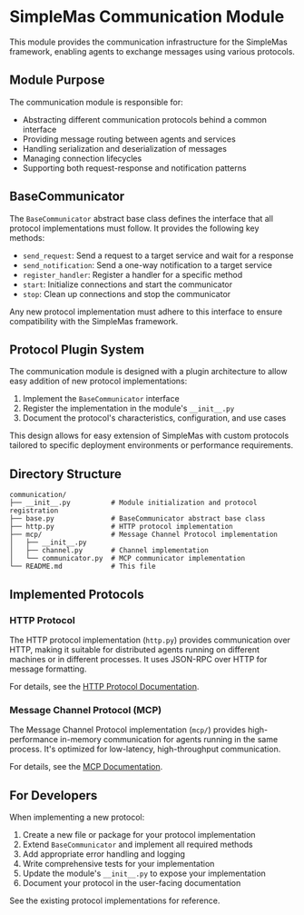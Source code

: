 # SimpleMas Communication Module

This module provides the communication infrastructure for the SimpleMas framework, enabling agents to exchange messages using various protocols.

## Module Purpose

The communication module is responsible for:
- Abstracting different communication protocols behind a common interface
- Providing message routing between agents and services
- Handling serialization and deserialization of messages
- Managing connection lifecycles
- Supporting both request-response and notification patterns

## BaseCommunicator

The `BaseCommunicator` abstract base class defines the interface that all protocol implementations must follow. It provides the following key methods:

- `send_request`: Send a request to a target service and wait for a response
- `send_notification`: Send a one-way notification to a target service
- `register_handler`: Register a handler for a specific method
- `start`: Initialize connections and start the communicator
- `stop`: Clean up connections and stop the communicator

Any new protocol implementation must adhere to this interface to ensure compatibility with the SimpleMas framework.

## Protocol Plugin System

The communication module is designed with a plugin architecture to allow easy addition of new protocol implementations:

1. Implement the `BaseCommunicator` interface
2. Register the implementation in the module's `__init__.py`
3. Document the protocol's characteristics, configuration, and use cases

This design allows for easy extension of SimpleMas with custom protocols tailored to specific deployment environments or performance requirements.

## Directory Structure

```
communication/
├── __init__.py          # Module initialization and protocol registration
├── base.py              # BaseCommunicator abstract base class
├── http.py              # HTTP protocol implementation
├── mcp/                 # Message Channel Protocol implementation
│   ├── __init__.py
│   ├── channel.py       # Channel implementation
│   └── communicator.py  # MCP communicator implementation
└── README.md            # This file
```

## Implemented Protocols

### HTTP Protocol

The HTTP protocol implementation (`http.py`) provides communication over HTTP, making it suitable for distributed agents running on different machines or in different processes. It uses JSON-RPC over HTTP for message formatting.

For details, see the [HTTP Protocol Documentation](../../docs/communication.md#http-communication).

### Message Channel Protocol (MCP)

The Message Channel Protocol implementation (`mcp/`) provides high-performance in-memory communication for agents running in the same process. It's optimized for low-latency, high-throughput communication.

For details, see the [MCP Documentation](../../docs/communication.md#message-channel-protocol-mcp).

## For Developers

When implementing a new protocol:

1. Create a new file or package for your protocol implementation
2. Extend `BaseCommunicator` and implement all required methods
3. Add appropriate error handling and logging
4. Write comprehensive tests for your implementation
5. Update the module's `__init__.py` to expose your implementation
6. Document your protocol in the user-facing documentation

See the existing protocol implementations for reference.
